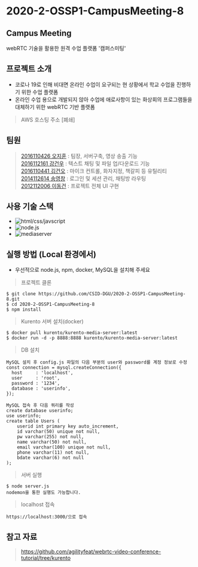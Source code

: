 # 2020-2-OSSP1-CampusMeeting-8

## Campus Meeting  
webRTC 기술을 활용한 원격 수업 플랫폼 '캠퍼스미팅'  
  
## 프로젝트 소개  
- 코로나 19로 인해 비대면 온라인 수업이 요구되는 현 상황에서 학교 수업을 진행하기 위한 수업 플랫폼  
- 온라인 수업 용으로 개발되지 않아 수업에 애로사항이 있는 화상회의 프로그램들을 대체하기 위한 webRTC 기반 플랫폼  
> AWS 호스팅 주소
[폐쇄]
  
## 팀원  
> [2016110426 오지훈](https://github.com/Ohzzi) : 팀장, 서버구축, 영상 송출 기능  
[2016112161 강건우](https://github.com/Kang-Geonu) : 텍스트 채팅 및 파일 업/다운로드 기능  
[2016110441 김건오](https://github.com/guno-kim) : 마이크 컨트롤, 화자지정, 책갈피 등 유틸리티  
[2014112614 송영창](https://github.com/ssong7389) : 로그인 및 세션 관리, 채팅방 라우팅  
[2012112006 이동건](https://github.com/dkadh) : 프로젝트 전체 UI 구현  

  
## 사용 기술 스택  
- ![html/css/javscript](https://img.shields.io/badge/frontend-html/css/javascript-red)
- ![node.js](https://img.shields.io/badge/backend-node.js-blue)
- ![mediaserver](https://img.shields.io/badge/media_server-kurento-yellow)
  
## 실행 방법 (Local 환경에서)
* 우선적으로 node.js, npm, docker, MySQL을 설치해 주세요  
> 프로젝트 클론
```
$ git clone https://github.com/CSID-DGU/2020-2-OSSP1-CampusMeeting-8.git  
$ cd 2020-2-OSSP1-CampusMeeting-8  
$ npm install  
```
  
> Kurento 서버 설치(docker)  
```
$ docker pull kurento/kurento-media-server:latest  
$ docker run -d -p 8888:8888 kurento/kurento-media-server:latest  
```

> DB 설치
```
MySQL 설치 후 config.js 파일의 다음 부분의 user와 password를 계정 정보로 수정  
const connection = mysql.createConnection({
  host     : 'localhost',
  user     : 'root',
  password : '1234',
  database : 'userinfo',
});

MySQL 접속 후 다음 쿼리를 작성
create database userinfo;
use userinfo;
create table Users (
    userid int primary key auto_increment,
    id varchar(50) unique not null,
    pw varchar(255) not null,
    name varchar(50) not null,
    email varchar(100) unique not null,
    phone varchar(11) not null,
    bdate varchar(6) not null
);
```

> 서버 실행
```
$ node server.js
nodemon을 통한 실행도 가능합니다.
```
  
> localhost 접속
```
https://localhost:3000/으로 접속
```

## 참고 자료  
> <https://github.com/agilityfeat/webrtc-video-conference-tutorial/tree/kurento>
